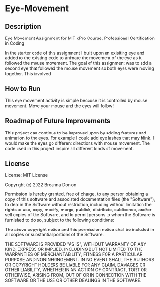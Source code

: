 # Eye-Movement

## Description
Eye Movement Assignment for MIT xPro Course: Professional Certification in Coding

In the starter code of this assignment I built upon an exisiting eye and added to the existing code to animate the movement of the eye as it followed the mouse movement. The goal of this assignment was to add a second eye that followed the mouse movement so both eyes were moving together. This involved 

## How to Run
This eye movement activity is simple because it is controlled by mouse movement. Move your mouse and the eyes will follow!

## Roadmap of Future Improvements
This project can continue to be improved upon by adding features and animation to the eyes. For example I could add eye lashes that may blink. I would make the eyes go different directions with mouse movement. The code used in this project inspire all different kinds of movement.

## License
License: MIT License

Copyright (c) 2022 Breanna Donlon

Permission is hereby granted, free of charge, to any person obtaining a copy
of this software and associated documentation files (the "Software"), to deal
in the Software without restriction, including without limitation the rights
to use, copy, modify, merge, publish, distribute, sublicense, and/or sell
copies of the Software, and to permit persons to whom the Software is
furnished to do so, subject to the following conditions:

The above copyright notice and this permission notice shall be included in all
copies or substantial portions of the Software.

THE SOFTWARE IS PROVIDED "AS IS", WITHOUT WARRANTY OF ANY KIND, EXPRESS OR
IMPLIED, INCLUDING BUT NOT LIMITED TO THE WARRANTIES OF MERCHANTABILITY,
FITNESS FOR A PARTICULAR PURPOSE AND NONINFRINGEMENT. IN NO EVENT SHALL THE
AUTHORS OR COPYRIGHT HOLDERS BE LIABLE FOR ANY CLAIM, DAMAGES OR OTHER
LIABILITY, WHETHER IN AN ACTION OF CONTRACT, TORT OR OTHERWISE, ARISING FROM,
OUT OF OR IN CONNECTION WITH THE SOFTWARE OR THE USE OR OTHER DEALINGS IN THE
SOFTWARE.
